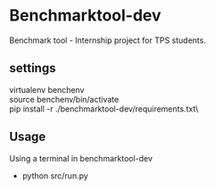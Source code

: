 # Benchmarktool-dev
Benchmark tool - Internship project for TPS students.

## settings
virtualenv benchenv\
source benchenv/bin/activate\
pip install -r ./benchmarktool-dev/requirements.txt\

## Usage
Using a terminal in benchmarktool-dev
- python src/run.py
